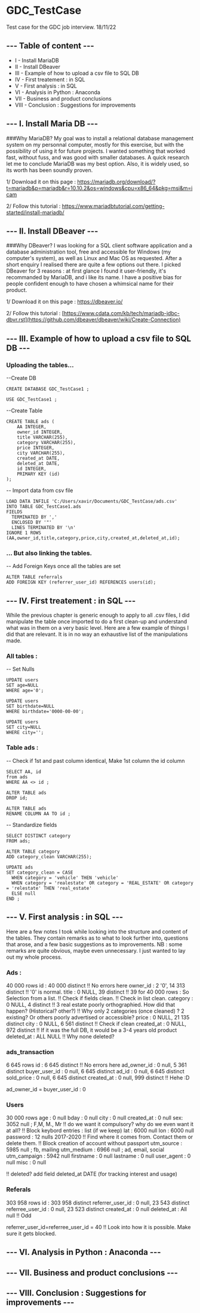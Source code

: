 # GDC_TestCase
Test case for the GDC job interview. 18/11/22
 
 
## --- Table of content ---
 
 
 - I    - Install MariaDB
 - II   - Install DBeaver
 - III  - Example of how to upload a csv file to SQL DB
 - IV   - First treatement : in SQL
 - V    - First analysis : in SQL
 - VI    - Analysis in Python : Anaconda
 - VII   - Business and product conclusions
 - VIII  - Conclusion : Suggestions for improvements
 
 
 
 
## --- I. Install Maria DB ---

###Why MariaDB? 
My goal was to install a relational database management system on my personnal computer, mostly for this exercise, but with the possibility of using it for future projects. I wanted something that worked fast, without fuss, and was good with smaller databases.
A quick research let me to conclude MariaDB was my best option.
Also, it is widely used, so its worth has been soundly proven.


1/ Download it on this page :
https://mariadb.org/download/?t=mariadb&p=mariadb&r=10.10.2&os=windows&cpu=x86_64&pkg=msi&m=icam

2/ Follow this tutorial :
https://www.mariadbtutorial.com/getting-started/install-mariadb/



## --- II. Install DBeaver ---

###Why DBeaver?
I was looking for a SQL client software application and a database administration tool, free and accessible for Windows (my computer's system), as well as Linux and Mac OS as requested.
After a short enquiry I realised there are quite a few options out there. I picked DBeaver for 3 reasons : at first glance I found it user-friendly, it's recommanded by MariaDB, and i like its name. I have a positive bias for people confident enough to have chosen a whimsical name for their product.


1/ Download it on this page :
https://dbeaver.io/

2/ Follow this tutorial :
[https://www.cdata.com/kb/tech/mariadb-jdbc-dbvr.rst](https://github.com/dbeaver/dbeaver/wiki/Create-Connection)





## --- III. Example of how to upload a csv file to SQL DB ---

### Uploading the tables...

--Create DB
```
CREATE DATABASE GDC_TestCase1 ;

USE GDC_TestCase1 ;
```

--Create Table
```
CREATE TABLE ads (
	AA INTEGER,
	owner_id INTEGER,
	title VARCHAR(255),
	category VARCHAR(255),
	price INTEGER,
	city VARCHAR(255),
	created_at DATE,
	deleted_at DATE,
	id INTEGER,
	PRIMARY KEY (id)
);
```


-- Import data from csv file
```
LOAD DATA INFILE 'C:/Users/xavir/Documents/GDC_TestCase/ads.csv' 
INTO TABLE GDC_TestCase1.ads
FIELDS
  TERMINATED BY ','
  ENCLOSED BY '"'
  LINES TERMINATED BY '\n'
IGNORE 1 ROWS (AA,owner_id,title,category,price,city,created_at,deleted_at,id);
```

### ... But also linking the tables.

-- Add Foreign Keys once all the tables are set
```
ALTER TABLE referrals  
ADD FOREIGN KEY (referrer_user_id) REFERENCES users(id);
```


## --- IV. First treatement : in SQL ---

While the previous chapter is generic enough to apply to all .csv files, I did manipulate the table once imported to do a first clean-up and understand what was in them on a very basic level. Here are a few example of things I did that are relevant. It is in no way an exhaustive list of the manipulations made.

### All tables :

-- Set Nulls
```
UPDATE users
SET age=NULL
WHERE age='0';

UPDATE users
SET birthdate=NULL
WHERE birthdate='0000-00-00';

UPDATE users
SET city=NULL
WHERE city='';
```

### Table ads :
-- Check if 1st and past column identical, Make 1st column the id column
```
SELECT AA, id
from ads
WHERE AA <> id ;

ALTER TABLE ads
DROP id;

ALTER TABLE ads
RENAME COLUMN AA TO id ;
```

-- Standardize fields
```
SELECT DISTINCT category
FROM ads;

ALTER TABLE category
ADD category_clean VARCHAR(255);

UPDATE ads
SET category_clean = CASE
  WHEN category = 'vehicle' THEN 'vehicle'
  WHEN category = 'realestate' OR category = 'REAL_ESTATE' OR category = 'relestate' THEN 'real_estate'
  ELSE null
END ;
```

## --- V. First analysis : in SQL ---

Here are a few notes I took while looking into the structure and content of the tables. 
They contain remarks as to what to look further into, questions that arose, and a few basic suggestions as to improvements.
NB : some remarks are quite obvious, maybe even unnecessary. I just wanted to lay out my whole process.

### Ads : 
40 000 rows
id : 40 000 distinct
  !! No errors here
owner_id : 2 '0', 14 313 distinct
	!!  '0' is normal.
title : 0 NULL, 39 distinct
	!! 39 for 40 000 rows : So Selection from a list. 
  !! Check if fields clean. 
  !! Check in list clean. 
category : 0 NULL, 4 distinct
	!! 3 real estate poorly orthographied. How did that happen? (Historical? other?)
  !! Why only 2 categories (once cleaned) ? 2 existing? Or others poorly advertised or accessible?
price : 0 NULL, 21 135 distinct
city : 0 NULL, 6 561 distinct
  !! Check if clean
created_at : 0 NULL, 972 distinct
  !! If it was the full DB, it would be a 3-4 years old product
deleted_at : ALL NULL
  !! Why none deleted?

### ads_transaction
6 645 rows
id : 6 645 distinct
  !! No errors here
ad_owner_id : 0 null, 5 361 distinct
buyer_user_id : 0 null, 6 645 distinct
ad_id : 0 null, 6 645 distinct
sold_price : 0 null, 6 645 distinct
created_at : 0 null, 999 distinct
  !! Hehe :D 

ad_owner_id = buyer_user_id : 0


### Users
30 000 rows
age : 0 null
bday : 0 null
city : 0 null
created_at : 0 null
sex: 3052 null ; F,M, M., Mr
	!! do we want it compulsory? why do we even want it at all?
	!! Block keybord entries : list (if we keep)
lat : 6000 null
lon : 6000 null
password : 12 nulls 2017-2020
	!! Find where it comes from. Contact them or delete them.
  !! Block creation of account without passport
utm_source : 5985 null ; fb, mailing
utm_medium : 6966 null ; ad, email, social
utm_campaign : 5942 null
firstname : 0 null
lastname : 0 null
user_agent : 0 null
misc : 0 null
  
!! deleted? add field deleted_at DATE (for tracking interest and usage)


### Referals
303 958 rows
id : 303 958 distinct
referrer_user_id : 0 null, 23 543 distinct
referree_user_id : 0 null, 23 523 distinct
created_at : 0 null
deleted_at : All null
  !! Odd

referrer_user_id=referree_user_id = 40
	!! Look into how it is possible. Make sure it gets blocked.



## --- VI. Analysis in Python : Anaconda ---


## --- VII. Business and product conclusions ---


## --- VIII. Conclusion : Suggestions for improvements ---


